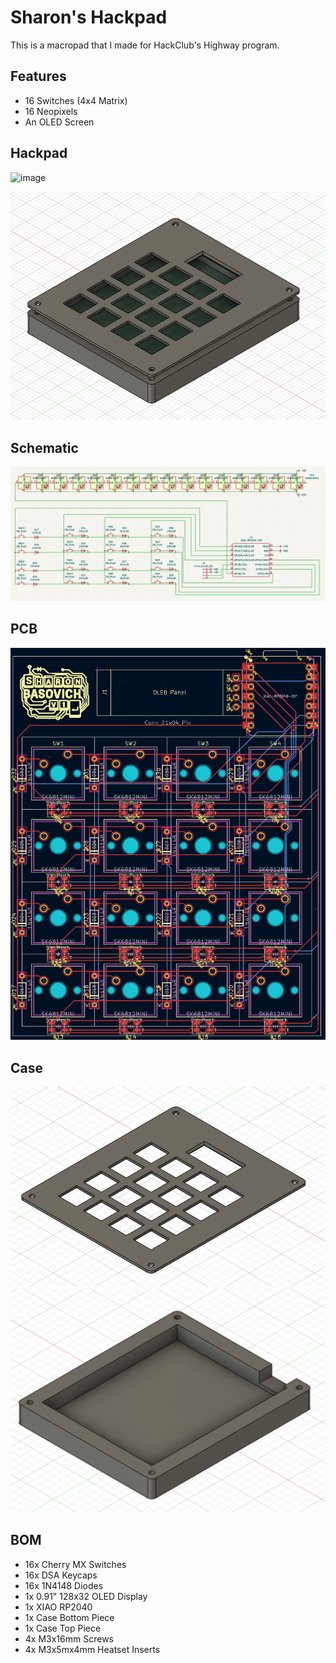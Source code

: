 # Sharon's Hackpad
This is a macropad that I made for HackClub's Highway program.

## Features
- 16 Switches (4x4 Matrix)
- 16 Neopixels
- An OLED Screen

## Hackpad
<img width="626" height="696" alt="image" src="https://github.com/user-attachments/assets/4d211f3f-1630-4c52-88eb-a048e4a449d0" />


![Hackpad](hackpad.png)

## Schematic
![Schematic](Schematic.png)
## PCB
![PCB](PCB.png)
## Case
![Case Top](case_top.png)
![Case Bottom](case_bottom.png)

## BOM
- 16x Cherry MX Switches
- 16x DSA Keycaps
- 16x 1N4148 Diodes
- 1x 0.91" 128x32 OLED Display
- 1x XIAO RP2040
- 1x Case Bottom Piece
- 1x Case Top Piece
- 4x M3x16mm Screws
- 4x M3x5mx4mm Heatset Inserts
